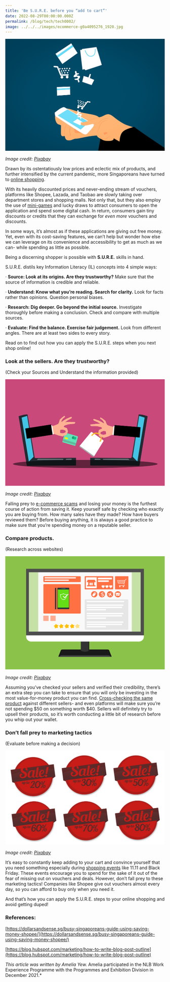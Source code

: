 ```yaml
---
title: 'Be S.U.R.E. before you “add to cart”'
date: 2022-08-29T00:00:00.000Z
permalink: /blog/tech/tech0002/
image: ../../../images/ecommerce-g0a4095276_1920.jpg
---
```


![](../../../images/ecommerce-g0a4095276_1920.jpg)                               

*Image credit: [Pixabay](http://www.pixabay.com)*

 

Drawn by its ostentatiously low prices and eclectic mix of products, and further intensified by the current pandemic, more Singaporeans have turned to [online shopping](https://www.straitstimes.com/business/economy/one-third-of-singaporeans-made-first-online-purchase-amid-covid-19-pandemic-visa).

 

With its heavily discounted prices and never-ending stream of vouchers, platforms like Shopee, Lazada, and Taobao are slowly taking over department stores and shopping malls. Not only that, but they also employ the use of [mini-games](https://www.hatch.sg/post/campaign-insights-3-digital-marketing-insights-from-shopee-9-9-2020-marketing-campaign) and lucky draws to attract consumers to open the application and spend some digital cash. In return, consumers gain tiny discounts or credits that they can exchange for *even more* vouchers and discounts.

 

In some ways, it’s almost as if these applications are giving out free money. Yet, even with its cost-saving features, we can’t help but wonder how else we can leverage on its convenience and accessibility to get as much as we can- while spending as little as possible.

 

Being a discerning shopper is possible with **S.U.R.E.** skills in hand. 

S.U.R.E. distils key Information Literacy (IL) concepts into 4 simple ways:

·    **Source: Look at its origins. Are they trustworthy?**
 Make sure that the source of information is credible and reliable.

·    **Understand: Know what you’re reading. Search for clarity.**
 Look for facts rather than opinions. Question personal biases.

·    **Research: Dig deeper. Go beyond the initial source.**
 Investigate thoroughly before making a conclusion. Check and compare with multiple sources.

·    **Evaluate: Find the balance. Exercise fair judgement.**
 Look from different angles. There are at least two sides to every story.

 

Read on to find out how you can apply the S.U.R.E. steps when you next shop online!

 

### Look at the sellers. Are they trustworthy?

(Check your Sources and Understand the information provided)

![](../../../images/online-shopping-ge7754ddf3_1280.png) 

 *Image credit: [Pixabay](http://www.pixabay.com)*

 

Falling prey to [e-commerce scams](https://www.police.gov.sg/media-room/news/20211109_police_advisory_on_e-commerce_scam_during_the_year_end_online_shopping_events) and losing your money is the furthest course of action from saving it. Keep yourself safe by checking who exactly you are buying from. How many sales have they made? How have buyers reviewed them? Before buying anything, it is always a good practice to make sure that you’re spending money on a reputable seller.



### Compare products.

(Research across websites)

![](../../../images/e-commerce-g5388248d3_1280.png) 

 

*Image credit: [Pixabay](http://www.pixabay.com)*

 

 

Assuming you’ve checked your sellers and verified their credibility, there’s an extra step you can take to ensure that you will only be investing in the most value-for-money product you can find. [Cross-checking the same product](https://www.forbes.com/sites/forbesbusinesscouncil/2021/06/18/how-consumers-compare-prices-to-make-purchase-decisions/?sh=26f2cd286486) against different sellers- and even platforms will make sure you’re not spending $50 on something worth $40. Sellers will definitely try to upsell their products, so it’s worth conducting a little bit of research before you whip out your wallet.

 

### Don’t fall prey to marketing tactics

(Evaluate before making a decision)

 ![](../../../images/discount-g6f488526f_1920.png)

*Image credit: [Pixabay](http://www.pixabay.com)*

 

It’s easy to constantly keep adding to your cart and convince yourself that you need something especially during [shopping events](https://www.cnbc.com/2019/11/29/psychology-of-black-friday-shopping-phenomenon-and-crowds-explained.html) like 11.11 and Black Friday. These events encourage you to spend for the sake of it out of the fear of missing out on vouchers and deals. However, don’t fall prey to these marketing tactics! Companies like Shopee give out vouchers almost every day, so you can afford to buy only when you need it.

 

And that’s how you can apply the S.U.R.E. steps to your online shopping and avoid getting duped! 

 

### References:

[https://dollarsandsense.sg/busy-singaporeans-guide-using-saving-money-shopee/](https://dollarsandsense.sg/busy-singaporeans-guide-using-saving-money-shopee/)

[https://blog.hubspot.com/marketing/how-to-write-blog-post-outline](https://blog.hubspot.com/marketing/how-to-write-blog-post-outline)

 

*This article was written by Amelia Yew.*  Amelia participated in the NLB Work Experience Programme with the Programmes and Exhibition Division in December 2021.* 

